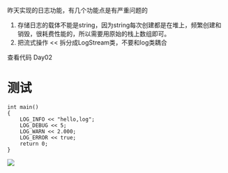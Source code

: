 昨天实现的日志功能，有几个功能点是有严重问题的
1. 存储日志的载体不能是string，因为string每次创建都是在堆上，频繁创建和销毁，很耗费性能的，所以需要用原始的栈上数组即可。
2. 把流式操作 << 拆分成LogStream类，不要和log类耦合

查看代码 Day02
# 测试
```
int main()
{
    LOG_INFO << "hello,log";
    LOG_DEBUG << 5;
    LOG_WARN << 2.000;
    LOG_ERROR << true;
    return 0;
}
```

![](https://cdn.jsdelivr.net/gh/liukboy/PicBed@main/img/WX20231031-102601@2x.png)